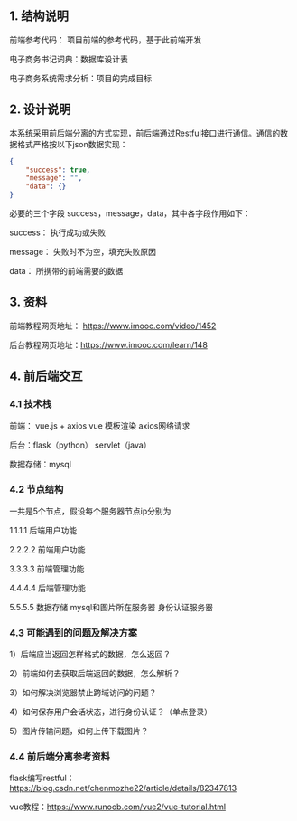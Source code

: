 ## 1. 结构说明

前端参考代码： 项目前端的参考代码，基于此前端开发

电子商务书记词典：数据库设计表

电子商务系统需求分析：项目的完成目标



## 2. 设计说明

本系统采用前后端分离的方式实现，前后端通过Restful接口进行通信。通信的数据格式严格按以下json数据实现：

```json
{
    "success": true,
    "message": "",
    "data": {}
}
```

必要的三个字段 success，message，data，其中各字段作用如下：

success： 执行成功或失败

message： 失败时不为空，填充失败原因

data： 所携带的前端需要的数据



## 3. 资料

前端教程网页地址： https://www.imooc.com/video/1452

后台教程网页地址：https://www.imooc.com/learn/148



## 4. 前后端交互

### 4.1 技术栈

前端： vue.js + axios    vue 模板渲染 axios网络请求

后台：flask（python） servlet（java）

数据存储：mysql



### 4.2 节点结构

一共是5个节点，假设每个服务器节点ip分别为

1.1.1.1 后端用户功能

2.2.2.2 前端用户功能

3.3.3.3 前端管理功能

4.4.4.4 后端管理功能

5.5.5.5 数据存储 mysql和图片所在服务器 身份认证服务器



### 4.3 可能遇到的问题及解决方案

1）后端应当返回怎样格式的数据，怎么返回？

2）前端如何去获取后端返回的数据，怎么解析？

3）如何解决浏览器禁止跨域访问的问题？

4）如何保存用户会话状态，进行身份认证？（单点登录）

5）图片传输问题，如何上传下载图片？



### 4.4 前后端分离参考资料

flask编写restful：https://blog.csdn.net/chenmozhe22/article/details/82347813

vue教程：https://www.runoob.com/vue2/vue-tutorial.html